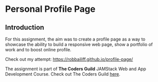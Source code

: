 # Personal Profile Page

## Introduction

For this assignment, the aim was to create a profile page as a way to showcase the ability to build a responsive web page, show a portfolio of work and to boost online profile. 

Check out my attempt: https://robbailiff.github.io/profile-page/

The assignment is part of **The Coders Guild** JAMStack Web and App Development Course. Check out The Coders Guild [here](https://thecodersguild.org.uk/).
